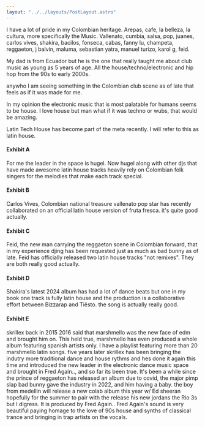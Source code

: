 ```yaml
---
layout: "../../layouts/PostLayout.astro"
---
```


I have a lot of pride in my Colombian heritage. Arepas, cafe, la belleza, la cultura, more specifically the Music. Vallenato, cumbia, salsa, pop, juanes, carlos vives, shakira, bacilos, fonseca, cabas, fanny lu, champeta, reggaeton, j balvin, maluma, sebastian yatra, manuel turizo, karol g, feid. 

My dad is from Ecuador but he is the one that really taught me about club music as young as 5 years of age. All the house/techno/electronic and hip hop from the 90s to early 2000s.

anywho I am seeing something in the Colombian club scene as of late that feels as if it was made for me.

In my opinion the electronic music that is most palatable for humans seems to be house.
I love house but man what if it was techno or wubs, that would be amazing.

Latin Tech House has become part of the meta recently. I will refer to this as latin house.

#### Exhibit A
For me the leader in the space is hugel. Now hugel along with other djs that have made awesome latin house tracks heavily rely on Colombian folk singers for the melodies that make each track special.

#### Exhibit B
Carlos Vives, Colombian national treasure vallenato pop star has recently collaborated on an official latin house version of fruta fresca. it's quite good actually.

#### Exhibit C
Feid, the new man carrying the reggaeton scene in Colombian forward, that in my experience djing has been requested just as much as bad bunny as of late. Feid has officially released two latin house tracks "not remixes". They are both really good actually.

#### Exhibit D
Shakira's latest 2024 album has had a lot of dance beats but one in my book one track is fully latin house and the production is a collaborative effort between Bizzarap and Tiësto. the song is actually really good.

#### Exhibit E
skrillex back in 2015 2016 said that marshmello was the new face of edm and brought him on. This held true, marshmello has even produced a whole album featuring spanish artists only. I have a playlist featuring more than 20 marshmello latin songs. five years later skrillex has been bringing the indutry more traditional dance and house rythms and hes done it again this time and introduced the new leader in the electronic dance music space and brought in Fred Again.., and so far its been true. 
It's been a while since the prince of reggaeton has released an album due to covid, the major pimp slap bad bunny gave the industry in 2022, and him having a baby. the boy from medellin will release a new colab album this year w/ Ed sheeran hopefully for the summer to pair with the release his new jordans the Rio 3s but I digress.
It is produced by Fred Again..
Fred Again's sound is very beautiful paying homage to the love of 90s house and synths of classical trance and bringing in trap artists on the vocals.


